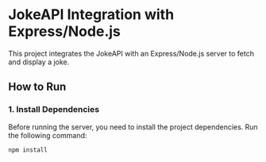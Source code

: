 # JokeAPI Integration with Express/Node.js

This project integrates the JokeAPI with an Express/Node.js server to fetch and display a joke.

## How to Run

### 1. Install Dependencies

Before running the server, you need to install the project dependencies. Run the following command:

```bash
npm install
